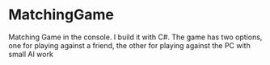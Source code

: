 # MatchingGame
Matching Game in the console. I build it with C#. The game has two options, one for playing against a friend, the other for playing against the PC with small AI work
